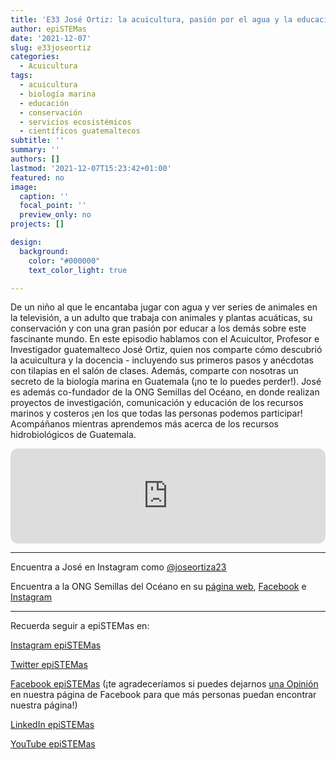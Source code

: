 ```yaml
---
title: 'E33 José Ortiz: la acuicultura, pasión por el agua y la educación'
author: epiSTEMas
date: '2021-12-07'
slug: e33joseortiz
categories:
  - Acuicultura
tags:
  - acuicultura
  - biología marina
  - educación
  - conservación
  - servicios ecosistémicos
  - científicos guatemaltecos
subtitle: ''
summary: ''
authors: []
lastmod: '2021-12-07T15:23:42+01:00'
featured: no
image:
  caption: ''
  focal_point: ''
  preview_only: no
projects: []

design:
  background:
    color: "#000000"
    text_color_light: true

---
```


De un niño al que le encantaba jugar con agua y ver series de animales en la televisión, a un adulto que trabaja con animales y plantas acuáticas, su conservación y con una gran pasión por educar a los demás sobre este fascinante mundo. En este episodio hablamos con el Acuicultor, Profesor e Investigador guatemalteco José Ortiz, quien nos comparte cómo descubrió la acuicultura y la docencia - incluyendo sus primeros pasos y anécdotas con tilapias en el salón de clases. Además, comparte con nosotras un secreto de la biología marina en Guatemala (¡no te lo puedes perder!). José es además co-fundador de la ONG Semillas del Océano, en donde realizan proyectos de investigación, comunicación y educación de los recursos marinos y costeros ¡en los que todas las personas podemos participar! Acompáñanos mientras aprendemos más acerca de los recursos hidrobiológicos de Guatemala.

<iframe style="border-radius:12px" src="https://open.spotify.com/embed/episode/1ZB3kB8cINmtT4TF50ER9v?utm_source=generator&theme=0" width="100%" height="152" frameBorder="0" allowfullscreen="" allow="autoplay; clipboard-write; encrypted-media; fullscreen; picture-in-picture" loading="lazy"></iframe>

- - - - -

Encuentra a José en Instagram como [@joseortiza23](https://www.instagram.com/joseortiza23/)

Encuentra a la ONG Semillas del Océano en su [página web](https://semillasdeloceano.org/), [Facebook](https://www.facebook.com/semillasdeloceano) e [Instagram](https://www.instagram.com/semillas_del_oceano/)


- - - - -

Recuerda seguir a epiSTEMas en:

[Instagram epiSTEMas](https://www.instagram.com/epistemas/)  

[Twitter epiSTEMas](https://twitter.com/epiSTEMas_Pod)

[Facebook epiSTEMas](https://www.facebook.com/epiSTEMasPod) (¡te agradeceríamos si puedes dejarnos [una Opinión](https://www.facebook.com/epiSTEMasPod/reviews/) en nuestra página de Facebook para que más personas puedan encontrar nuestra página!)

[LinkedIn epiSTEMas](https://www.linkedin.com/company/epistemas-podcast/)

[YouTube epiSTEMas](https://www.youtube.com/@epistemaspodcast)